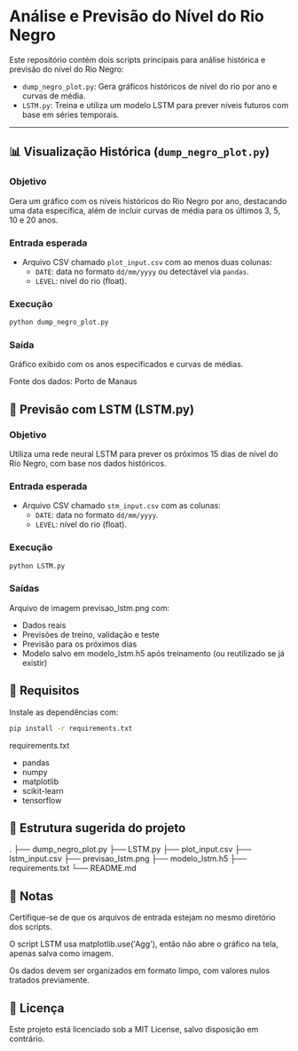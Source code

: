 # Análise e Previsão do Nível do Rio Negro

Este repositório contém dois scripts principais para análise histórica e previsão do nível do Rio Negro:

- `dump_negro_plot.py`: Gera gráficos históricos de nível do rio por ano e curvas de média.
- `LSTM.py`: Treina e utiliza um modelo LSTM para prever níveis futuros com base em séries temporais.

---

## 📊 Visualização Histórica (`dump_negro_plot.py`)

### Objetivo

Gera um gráfico com os níveis históricos do Rio Negro por ano, destacando uma data específica, além de incluir curvas de média para os últimos 3, 5, 10 e 20 anos.

### Entrada esperada

- Arquivo CSV chamado `plot_input.csv` com ao menos duas colunas:
  - `DATE`: data no formato `dd/mm/yyyy` ou detectável via `pandas`.
  - `LEVEL`: nível do rio (float).

### Execução

```bash
python dump_negro_plot.py
```
### Saída
Gráfico exibido com os anos especificados e curvas de médias.

Fonte dos dados: Porto de Manaus

## 🤖 Previsão com LSTM (LSTM.py)

### Objetivo

Utiliza uma rede neural LSTM para prever os próximos 15 dias de nível do Rio Negro, com base nos dados históricos.

### Entrada esperada

- Arquivo CSV chamado `stm_input.csv` com as colunas:
  - `DATE`: data no formato `dd/mm/yyyy`.
  -  `LEVEL`: nível do rio (float).

### Execução

```bash
python LSTM.py
```

### Saídas
Arquivo de imagem previsao_lstm.png com:
- Dados reais
- Previsões de treino, validação e teste
- Previsão para os próximos dias
- Modelo salvo em modelo_lstm.h5 após treinamento (ou reutilizado se já existir)

## 🧩 Requisitos
Instale as dependências com:

```bash
pip install -r requirements.txt
```

requirements.txt
- pandas
- numpy
- matplotlib
- scikit-learn
- tensorflow

## 📁 Estrutura sugerida do projeto
.
├── dump_negro_plot.py
├── LSTM.py
├── plot_input.csv
├── lstm_input.csv
├── previsao_lstm.png
├── modelo_lstm.h5
├── requirements.txt
└── README.md

## 📌 Notas
Certifique-se de que os arquivos de entrada estejam no mesmo diretório dos scripts.

O script LSTM usa matplotlib.use('Agg'), então não abre o gráfico na tela, apenas salva como imagem.

Os dados devem ser organizados em formato limpo, com valores nulos tratados previamente.

## 📜 Licença
Este projeto está licenciado sob a MIT License, salvo disposição em contrário.